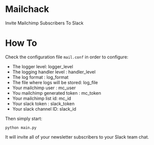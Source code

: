 # Mailchack

Invite Mailchimp Subscribers To Slack

# How To

Check the configuration file ``` mail.conf ``` in order to configure: 

- The logger level: logger_level
- The logging handler level : handler_level
- The log format : log_format
- The file where logs will be stored: log_file
- Your mailchimp user : mc_user
- You mailchimp generated token : mc_token
- Your mailchimp list id: mc_id
- Your slack token : slack_token
- Your slack channel ID: slack_id

Then simply start: 

``` python main.py ```

It will invite all of your newsletter subscribers to your Slack team chat.
